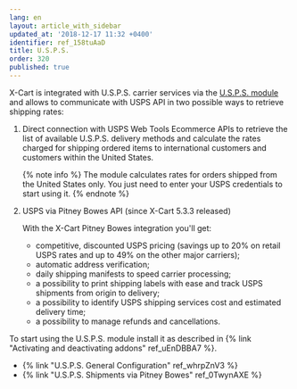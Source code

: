 ```yaml
---
lang: en
layout: article_with_sidebar
updated_at: '2018-12-17 11:32 +0400'
identifier: ref_158tuAaD
title: U.S.P.S.
order: 320
published: true
---
```

X-Cart is integrated with U.S.P.S. carrier services via the [U.S.P.S. module](https://market.x-cart.com/addons/usps.html "U.S.P.S.") and allows to communicate with USPS API in two possible ways to retrieve shipping rates:

1. Direct connection with USPS Web Tools Ecommerce APIs to retrieve the list of available U.S.P.S. delivery methods and calculate the rates charged for shipping ordered items to international customers and customers within the United States.

   {% note info %}
   The module calculates rates for orders shipped from the United States only. You just need to enter your USPS credentials to start using it.
   {% endnote %}

2. USPS via Pitney Bowes API (since X-Cart 5.3.3 released)

   With the X-Cart Pitney Bowes integration you'll get:
   - competitive, discounted USPS pricing (savings up to 20% on retail USPS rates and up to 49% on the other major carriers); 
   - automatic address verification;
   - daily shipping manifests to speed carrier processing;
   - a possibility to print shipping labels with ease and track USPS shipments from origin to delivery;
   - a possibility to identify USPS shipping services cost and estimated delivery time;
   - a possibility to manage refunds and cancellations.
   

To start using the U.S.P.S. module install it as described in {% link "Activating and deactivating addons" ref_uEnDBBA7 %}.
   
   *  {% link "U.S.P.S. General Configuration" ref_whrpZnV3 %}
   *  {% link "U.S.P.S. Shipments via Pitney Bowes" ref_0TwynAXE %}
